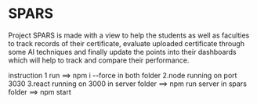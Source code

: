 # SPARS
Project SPARS is made with a view to help the students as well as faculties to track records of their certificate, evaluate uploaded certificate through some AI techniques and finally update the points into their dashboards which will help to track and compare their performance.

instruction
1 run ==>   npm i --force  in both folder
2.node running on port 3030
3.react running on 3000
in server folder ==> npm run server
in spars folder ==> npm start

